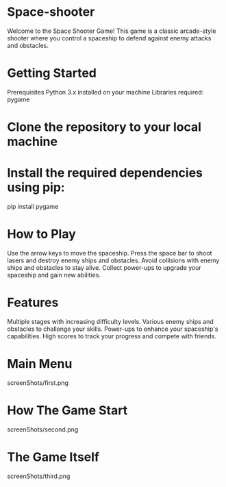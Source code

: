 # Space-shooter
Welcome to the Space Shooter Game! This game is a classic arcade-style shooter where you control a spaceship to defend against enemy attacks and obstacles.
# Getting Started
Prerequisites
Python 3.x installed on your machine
Libraries required: pygame

# Clone the repository to your local machine
 
# Install the required dependencies using pip:
pip install pygame

# How to Play

Use the arrow keys to move the spaceship.
Press the space bar to shoot lasers and destroy enemy ships and obstacles.
Avoid collisions with enemy ships and obstacles to stay alive.
Collect power-ups to upgrade your spaceship and gain new abilities.

# Features

Multiple stages with increasing difficulty levels.
Various enemy ships and obstacles to challenge your skills.
Power-ups to enhance your spaceship's capabilities.
High scores to track your progress and compete with friends.
# Main Menu
screenShots/first.png

 # How The Game Start
screenShots/second.png

# The Game Itself
screenShots/third.png
